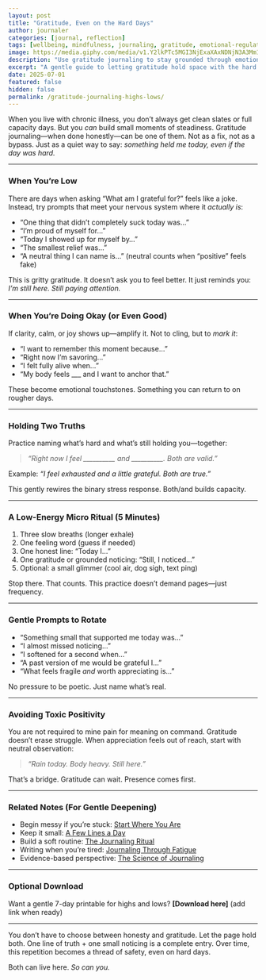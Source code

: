```yaml
---
layout: post
title: "Gratitude, Even on the Hard Days"
author: journaler
categories: [journal, reflection]
tags: [wellbeing, mindfulness, journaling, gratitude, emotional-regulation]
image: https://media.giphy.com/media/v1.Y2lkPTc5MGI3NjExaXAxNDNjN3A3Mm1rbmd2emZobDEydHJhZmY1aThhcTNub281OHl0MyZlcD12MV9naWZzX3NlYXJjaCZjdD1n/09dtD1tY2tNAviMmM3/giphy.gif
description: "Use gratitude journaling to stay grounded through emotional highs and lows—without bypassing what you actually feel."
excerpt: "A gentle guide to letting gratitude hold space with the hard stuff—so you stay honest, regulated, and present."
date: 2025-07-01
featured: false
hidden: false
permalink: /gratitude-journaling-highs-lows/
---
```


When you live with chronic illness, you don’t always get clean slates or full capacity days. But you *can* build small moments of steadiness. Gratitude journaling—when done honestly—can be one of them. Not as a fix, not as a bypass. Just as a quiet way to say: *something held me today, even if the day was hard.*

---

### When You’re Low

There are days when asking “What am I grateful for?” feels like a joke. Instead, try prompts that meet your nervous system where it *actually is*:

- “One thing that didn’t completely suck today was…”  
- “I’m proud of myself for…”  
- “Today I showed up for myself by…”  
- “The smallest relief was…”  
- “A neutral thing I can name is…” (neutral counts when “positive” feels fake)

This is gritty gratitude. It doesn’t ask you to feel better. It just reminds you: *I’m still here. Still paying attention.*

---

### When You’re Doing Okay (or Even Good)

If clarity, calm, or joy shows up—amplify it. Not to cling, but to *mark it*:

- “I want to remember this moment because…”  
- “Right now I’m savoring…”  
- “I felt fully alive when…”  
- “My body feels ___ and I want to anchor that.”

These become emotional touchstones. Something you can return to on rougher days.

---

### Holding Two Truths

Practice naming what’s hard and what’s still holding you—together:

> *“Right now I feel __________ and __________. Both are valid.”*

Example: *“I feel exhausted and a little grateful. Both are true.”*

This gently rewires the binary stress response. Both/and builds capacity.

---

### A Low-Energy Micro Ritual (5 Minutes)

1. Three slow breaths (longer exhale)  
2. One feeling word (guess if needed)  
3. One honest line: “Today I…”  
4. One gratitude or grounded noticing: “Still, I noticed…”  
5. Optional: a small glimmer (cool air, dog sigh, text ping)

Stop there. That counts. This practice doesn’t demand pages—just frequency.

---

### Gentle Prompts to Rotate

- “Something small that supported me today was…”  
- “I almost missed noticing…”  
- “I softened for a second when…”  
- “A past version of me would be grateful I…”  
- “What feels fragile *and* worth appreciating is…”

No pressure to be poetic. Just name what’s real.

---

### Avoiding Toxic Positivity

You are not required to mine pain for meaning on command. Gratitude doesn’t erase struggle. When appreciation feels out of reach, start with neutral observation:

> *“Rain today. Body heavy. Still here.”*

That’s a bridge. Gratitude can wait. Presence comes first.

---

### Related Notes (For Gentle Deepening)

- Begin messy if you’re stuck: [Start Where You Are](/start-where-you-are/)  
- Keep it small: [A Few Lines a Day](/a-few-lines-a-day/)  
- Build a soft routine: [The Journaling Ritual](/journaling-ritual/)  
- Writing when you’re tired: [Journaling Through Fatigue](/journaling-through-fatigue/)  
- Evidence-based perspective: [The Science of Journaling](/journaling-science-benefits/)

---

### Optional Download

Want a gentle 7-day printable for highs and lows? **[Download here]** (add link when ready)

---

You don’t have to choose between honesty and gratitude. Let the page hold both. One line of truth + one small noticing is a complete entry. Over time, this repetition becomes a thread of safety, even on hard days.

Both can live here. *So can you.*
